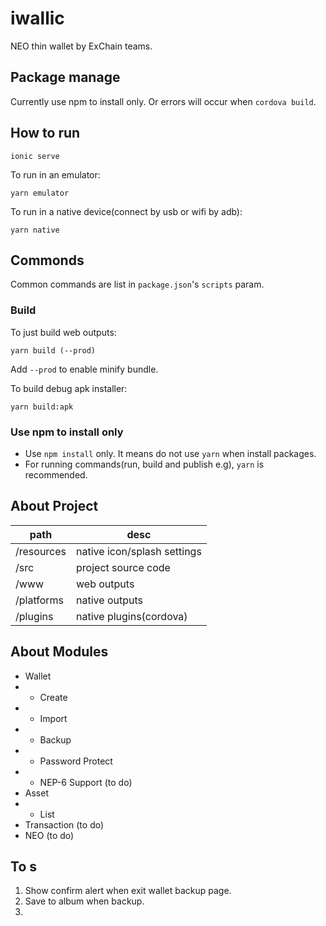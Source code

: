 # iwallic

NEO thin wallet by ExChain teams.

## Package manage

Currently use npm to install only. Or errors will occur when ``cordova build``.

## How to run

```
ionic serve
```

To run in an emulator:

```
yarn emulator
```

To run in a native device(connect by usb or wifi by adb):

```
yarn native
```

## Commonds

Common commands are list in ``package.json``'s ``scripts`` param.

### Build
To just build web outputs:

```
yarn build (--prod)
```

Add ``--prod`` to enable minify bundle.

To build debug apk installer:

```
yarn build:apk
```

### Use npm to install only

* Use ``npm install`` only. It means do not use ``yarn`` when install packages.
* For running commands(run, build and publish e.g), ``yarn`` is recommended.

## About Project

path | desc
-|-
/resources | native icon/splash settings
/src | project source code
/www | web outputs
/platforms | native outputs
/plugins | native plugins(cordova)

## About Modules

* Wallet
* * Create
* * Import
* * Backup
* * Password Protect
* * NEP-6 Support (to do)
* Asset
* * List
* Transaction (to do)
* NEO (to do)

## To s

1. Show confirm alert when exit wallet backup page.
2. Save to album when backup.
3. 